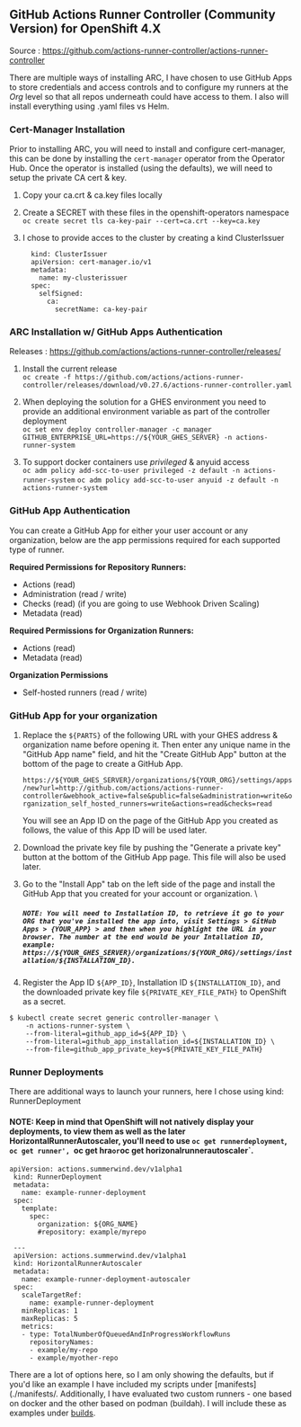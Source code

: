 ## GitHub Actions Runner Controller (Community Version) for OpenShift 4.X

Source : https://github.com/actions-runner-controller/actions-runner-controller

There are multiple ways of installing ARC, I have chosen to use GitHub Apps to store credentials and access controls and to configure my runners at the *Org* level so that all repos underneath could have access to them. I also will install everything using .yaml files vs Helm.

### Cert-Manager Installation
Prior to installing ARC, you will need to install and configure cert-manager, this can be done by installing the `cert-manager` operator from the Operator Hub. Once the operator is installed (using the defaults), we will need to setup the private CA cert & key.

1. Copy your ca.crt & ca.key files locally

2. Create a SECRET with these files in the openshift-operators namespace \
  `oc create secret tls ca-key-pair --cert=ca.crt --key=ca.key`

3. I chose to provide acces to the cluster by creating a kind ClusterIssuer
    ```
      kind: ClusterIssuer
      apiVersion: cert-manager.io/v1
      metadata:
        name: my-clusterissuer
      spec:
        selfSigned:
          ca:
            secretName: ca-key-pair
      ```

### ARC Installation w/ GitHub Apps Authentication
Releases : https://github.com/actions/actions-runner-controller/releases/

1. Install the current release \
`oc create -f https://github.com/actions/actions-runner-controller/releases/download/v0.27.6/actions-runner-controller.yaml`

3. When deploying the solution for a GHES environment you need to provide an additional environment variable as part of the controller deployment \
  `oc set env deploy controller-manager -c manager GITHUB_ENTERPRISE_URL=https://${YOUR_GHES_SERVER} -n actions-runner-system`

4. To support docker containers use _privileged_ & anyuid access \
  `oc adm policy add-scc-to-user privileged -z default -n actions-runner-system`
  `oc adm policy add-scc-to-user anyuid -z default -n actions-runner-system`

### GitHub App Authentication
You can create a GitHub App for either your user account or any organization, below are the app permissions required for each supported type of runner.

**Required Permissions for Repository Runners:**
* Actions (read)
* Administration (read / write)
* Checks (read) (if you are going to use Webhook Driven Scaling)
* Metadata (read)

**Required Permissions for Organization Runners:**
* Actions (read)
* Metadata (read)

**Organization Permissions**
* Self-hosted runners (read / write)

### GitHub App for your organization
1. Replace the `${PARTS}` of the following URL with your GHES address & organization name before opening it. Then enter any unique name in the "GitHub App name" field, and hit the "Create GitHub App" button at the bottom of the page to create a GitHub App.

    `https://${YOUR_GHES_SERVER}/organizations/${YOUR_ORG}/settings/apps/new?url=http://github.com/actions/actions-runner-controller&webhook_active=false&public=false&administration=write&organization_self_hosted_runners=write&actions=read&checks=read`

    You will see an App ID on the page of the GitHub App you created as follows, the value of this App ID will be used later.

2. Download the private key file by pushing the "Generate a private key" button at the bottom of the GitHub App page. This file will also be used later.

3. Go to the "Install App" tab on the left side of the page and install the GitHub App that you created for your account or organization. \
    ##### ```NOTE: You will need to Installation ID, to retrieve it go to your ORG that you've installed the app into, visit Settings > GitHub Apps > {YOUR_APP} > and then when you highlight the URL in your browser. The number at the end would be your Intallation ID, example: https://${YOUR_GHES_SERVER}/organizations/${YOUR_ORG}/settings/installation/${INSTALLATION_ID}.```

4. Register the App ID `${APP_ID}`, Installation ID `${INSTALLATION_ID}`, and the downloaded private key file `${PRIVATE_KEY_FILE_PATH}` to OpenShift as a secret.
  ```
  $ kubectl create secret generic controller-manager \
      -n actions-runner-system \
      --from-literal=github_app_id=${APP_ID} \
      --from-literal=github_app_installation_id=${INSTALLATION_ID} \
      --from-file=github_app_private_key=${PRIVATE_KEY_FILE_PATH}
  ```

### Runner Deployments
There are additional ways to launch your runners, here I chose using kind: RunnerDeployment
#### NOTE: Keep in mind that OpenShift will not natively display your deployments, to view them as well as the later HorizontalRunnerAutoscaler, you'll need to use `oc get runnerdeployment`, `oc get runner', `oc get hra` or `oc get horizonalrunnerautoscaler`.

   ```
   apiVersion: actions.summerwind.dev/v1alpha1
    kind: RunnerDeployment
    metadata:
      name: example-runner-deployment
    spec:
      template:
        spec:
          organization: ${ORG_NAME}
          #repository: example/myrepo

    ---
    apiVersion: actions.summerwind.dev/v1alpha1
    kind: HorizontalRunnerAutoscaler
    metadata:
      name: example-runner-deployment-autoscaler
    spec:
      scaleTargetRef:
        name: example-runner-deployment
      minReplicas: 1
      maxReplicas: 5
      metrics:
      - type: TotalNumberOfQueuedAndInProgressWorkflowRuns
        repositoryNames:
        - example/my-repo
        - example/myother-repo

```
There are a lot of options here, so I am only showing the defaults, but if you'd like an example I have included my scripts under [manifests](./manifests/. Additionally, I have evaluated two custom runners - one based on docker and the other based on podman (buildah). I will include these as examples under [builds](./builds).
